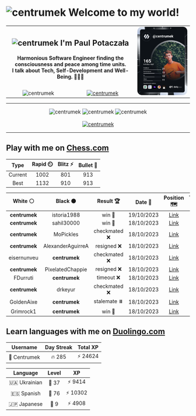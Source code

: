 <h1>
  <img
    src="https://emojis.slackmojis.com/emojis/images/1531849430/4246/blob-sunglasses.gif"
    width="30"
    alt="centrumek"
  />
  Welcome to my world!
</h1>

<table>
  <tbody>
    <tr>
      <td align="center" width="70%" colspan="2">
        <h2>
          <img
            src="https://raw.githubusercontent.com/MartinHeinz/MartinHeinz/master/wave.gif"
            width="30px"
            alt="centrumek"
          />
          I'm Paul Potaczała
        </h2>
        <h4>
          Harmonious Software Engineer finding the consciousness and peace among time units.
          <br/>
          I talk about Tech, Self-Development and Well-Being. 🌿🧘🚀
        </h4>
      </td>
      <td width="30%" rowspan="2">
        <a href="https://app.daily.dev/centrumek">
          <img
            src="./devcard.svg"
            alt="centrumek"
          />
        </a>
      </td>
    </tr>
    <tr align="center">
      <td>
        <img
          src="https://komarev.com/ghpvc/?username=centrumek&label=visitors&color=0e75b6&style=flat"
          alt="centrumek"
        >
      </td>
      <td>
        <a href="https://stackoverflow.com/users/14496012/centrumek">
          <img
            src="https://stackoverflow.com/users/flair/14496012.png?theme=dark"
            alt="centrumek"
          >
        </a>
      </td>
    </tr>
  </tbody>
</table>

---
<div align="center">
  <img 
    src="https://github-readme-stats.vercel.app/api?username=centrumek&show_icons=true&count_private=true&theme=dark&hide_border=true&hide=issues,contribs&bg_color=00000000"
    alt="centrumek"
  />
  <img
    src="https://github-readme-stats.vercel.app/api/top-langs/?username=centrumek&layout=compact&hide_border=true&theme=dark&bg_color=00000000&langs_count=6&exclude_repo=air-statistic-app"
    alt="centrumek"
  />
  <img 
    src="https://github-readme-streak-stats.herokuapp.com?user=centrumek&theme=dark&hide_border=true&background=FFFFFF00"
    alt="centrumek"
  />
  <br/>
  <br/>
  <a href="https://www.buymeacoffee.com/centrumek">
    <img
      src="https://cdn.buymeacoffee.com/buttons/v2/default-orange.png"
      height="50"
      width="210"
      alt="centrumek"
    />
  </a>
</div>

---

## Play with me on [Chess.com](https://www.chess.com/member/centrumek)

<div align="center">
<!--START_SECTION:chessStats-->
<!-- Automatically generated with https://github.com/Balastrong/chess-stats-action -->

| Type | Rapid ⏲️ | Blitz ⚡ | Bullet 🔫 |
|:---:|:---:|:---:|:---:|
| Current | 1002 | 801 | 913 |
| Best | 1132 | 910 | 913 |

| White ⚪ | Black ⚫ | Result 🏆 | Date 📅 | Position 🗺️ | Type 🕕 |
|:---:|:---:|:---:|:---:|:---:|:---:|
| **centrumek** | istoria1988 | win 🥇 | 19/10/2023 | <a href="http://www.ee.unb.ca/cgi-bin/tervo/fen.pl?select=8/5kpp/5r2/3R2P1/8/7K/P7/1r6 b - -">Link</a> | Blitz |
| **centrumek** | sahil30000 | win 🥇 | 18/10/2023 | <a href="http://www.ee.unb.ca/cgi-bin/tervo/fen.pl?select=7r/2PK1k1p/p3p1p1/5pP1/3P3P/P7/2P4R/8 b - -">Link</a> | Blitz |
| **centrumek** | MoPickles | checkmated ❌ | 18/10/2023 | <a href="http://www.ee.unb.ca/cgi-bin/tervo/fen.pl?select=6k1/2p2p1p/1p2p1p1/p3P1PP/P3pP2/1P2Pb2/1rr5/2K1RR2 w - -">Link</a> | Blitz |
| **centrumek** | AlexanderAguirreA | resigned ❌ | 18/10/2023 | <a href="http://www.ee.unb.ca/cgi-bin/tervo/fen.pl?select=8/5pk1/4p1p1/4P3/PR3PK1/r7/8/4q3 w - -">Link</a> | Blitz |
| eisernunveu | **centrumek** | checkmated ❌ | 18/10/2023 | <a href="http://www.ee.unb.ca/cgi-bin/tervo/fen.pl?select=8/1Q6/8/k3p3/4P3/5P2/Q5K1/8 b - -">Link</a> | Blitz |
| **centrumek** | PixelatedChappie | resigned ❌ | 18/10/2023 | <a href="http://www.ee.unb.ca/cgi-bin/tervo/fen.pl?select=8/7K/8/4k3/8/8/8/1q6 w - -">Link</a> | Blitz |
| FDurruti | **centrumek** | timeout ❌ | 18/10/2023 | <a href="http://www.ee.unb.ca/cgi-bin/tervo/fen.pl?select=8/8/1p6/5K2/8/3p1P2/3k1r1P/8 b - -">Link</a> | Blitz |
| **centrumek** | drkeyur | checkmated ❌ | 18/10/2023 | <a href="http://www.ee.unb.ca/cgi-bin/tervo/fen.pl?select=2k5/2p1B2p/7b/p7/b5P1/1p6/K7/2q5 w - -">Link</a> | Blitz |
| GoldenAixe | **centrumek** | stalemate ⏸️ | 18/10/2023 | <a href="http://www.ee.unb.ca/cgi-bin/tervo/fen.pl?select=6r1/8/7p/7P/1k5K/5r2/8/8 w - -">Link</a> | Blitz |
| Grimrock1 | **centrumek** | win 🥇 | 18/10/2023 | <a href="http://www.ee.unb.ca/cgi-bin/tervo/fen.pl?select=r3r3/8/P6p/3k4/3p4/7P/3N1KP1/R7 w - -">Link</a> | Blitz |

<!--END_SECTION:chessStats-->
</div>

## Learn languages with me on [Duolingo.com](https://www.duolingo.com/profile/Centrumek)

<div align="center">
<!--START_SECTION:duolingoStats-->
<!-- Automatically generated with https://github.com/centrumek/duolingo-readme-stats-->

| Username | Day Streak | Total XP |
|:---:|:---:|:---:|
| 👤 Centrumek | 🔥 285 | ⚡ 24624 |

| Language | Level | XP |
|:---:|:---:|:---:|
| 🇺🇦 Ukrainian | 👑 37 | ⚡ 9414 |
| 🇪🇸 Spanish | 👑 76 | ⚡ 10302 |
| 🇯🇵 Japanese | 👑 9 | ⚡ 4908 |

<!--END_SECTION:duolingoStats-->
</div>
<!--
**centrumek/centrumek** is a ✨ _special_ ✨ repository because its `README.md` (this file) appears on your GitHub profile.

Here are some ideas to get you started:

- 🔭 I’m currently working on ...
- 🌱 I’m currently learning ...
- 👯 I’m looking to collaborate on ...
- 🤔 I’m looking for help with ...
- 💬 Ask me about ...
- 📫 How to reach me: ...
- 😄 Pronouns: ...
- ⚡ Fun fact: ...
-->
